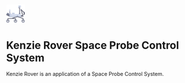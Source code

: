 <img alt="Kenzie Rover logo" src="logo.png" width="10%">

# Kenzie Rover Space Probe Control System

Kenzie Rover is an application of a Space Probe Control System.